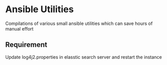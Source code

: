 # Ansible Utilities

Compilations of various small ansible utilities which can save hours of manual effort

## Requirement
Update log4j2.properties in elasstic search server and restart the instance
